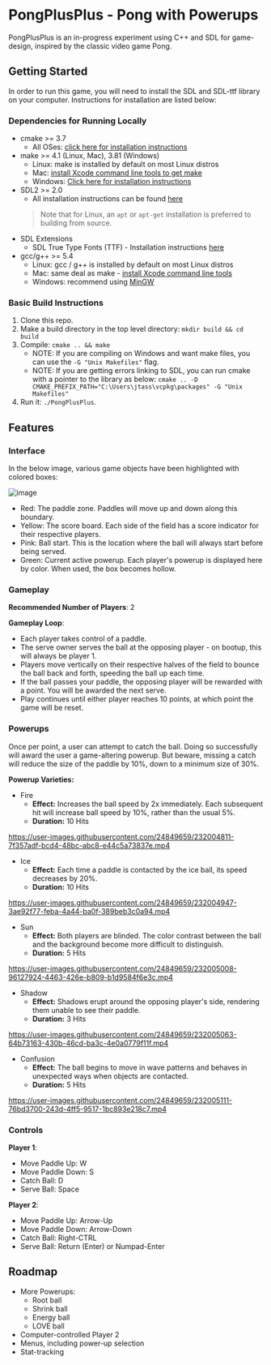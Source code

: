 # PongPlusPlus - Pong with Powerups

PongPlusPlus is an in-progress experiment using C++ and SDL for game-design, inspired by the classic video game Pong.

## Getting Started

In order to run this game, you will need to install the SDL and SDL-ttf library on your computer. Instructions for installation are listed below:

### Dependencies for Running Locally
* cmake >= 3.7
  * All OSes: [click here for installation instructions](https://cmake.org/install/)
* make >= 4.1 (Linux, Mac), 3.81 (Windows)
  * Linux: make is installed by default on most Linux distros
  * Mac: [install Xcode command line tools to get make](https://developer.apple.com/xcode/features/)
  * Windows: [Click here for installation instructions](http://gnuwin32.sourceforge.net/packages/make.htm)
* SDL2 >= 2.0
  * All installation instructions can be found [here](https://wiki.libsdl.org/Installation)
  >Note that for Linux, an `apt` or `apt-get` installation is preferred to building from source. 
* SDL Extensions
  * SDL True Type Fonts (TTF) - Installation instructions [here](https://lazyfoo.net/SDL_tutorials/lesson03/index.php)
* gcc/g++ >= 5.4
  * Linux: gcc / g++ is installed by default on most Linux distros
  * Mac: same deal as make - [install Xcode command line tools](https://developer.apple.com/xcode/features/)
  * Windows: recommend using [MinGW](http://www.mingw.org/)

### Basic Build Instructions

1. Clone this repo.
2. Make a build directory in the top level directory: `mkdir build && cd build`
3. Compile: `cmake .. && make`
   * NOTE: If you are compiling on Windows and want make files, you can use the `-G "Unix Makefiles"` flag.
   * NOTE: If you are getting errors linking to SDL, you can run cmake with a pointer to the library as below:
     `cmake .. -D CMAKE_PREFIX_PATH="C:\Users\jtass\vcpkg\packages" -G "Unix Makefiles"`
4. Run it: `./PongPlusPlus`.

## Features

### Interface

In the below image, various game objects have been highlighted with colored boxes:

![image](https://user-images.githubusercontent.com/24849659/231986672-0767b709-a752-4b7c-a3bc-eafa41e6ce16.png)

* Red: The paddle zone. Paddles will move up and down along this boundary.
* Yellow: The score board. Each side of the field has a score indicator for their respective players.
* Pink: Ball start. This is the location where the ball will always start before being served.
* Green: Current active powerup. Each player's powerup is displayed here by color. When used, the box becomes hollow.

### Gameplay

<b>Recommended Number of Players</b>: 2

<b>Gameplay Loop</b>:

* Each player takes control of a paddle.
* The serve owner serves the ball at the opposing player - on bootup, this will always be player 1. 
* Players move vertically on their respective halves of the field to bounce the ball back and forth, speeding the ball up each time.
* If the ball passes your paddle, the opposing player will be rewarded with a point. You will be awarded the next serve.
* Play continues until either player reaches 10 points, at which point the game will be reset.

### Powerups

Once per point, a user can attempt to catch the ball. Doing so successfully will award the user a game-altering powerup. 
But beware, missing a catch will reduce the size of the paddle by 10%, down to a minimum size of 30%.

**Powerup Varieties:**
* Fire
  * <b>Effect:</b> Increases the ball speed by 2x immediately. Each subsequent hit will increase ball speed by 10%, rather than the usual 5%.
  * <b>Duration:</b> 10 Hits

https://user-images.githubusercontent.com/24849659/232004811-7f357adf-bcd4-48bc-abc8-e44c5a73837e.mp4

* Ice
  * <b>Effect:</b> Each time a paddle is contacted by the ice ball, its speed decreases by 20%.
  * <b>Duration:</b> 10 Hits

https://user-images.githubusercontent.com/24849659/232004947-3ae92f77-feba-4a44-ba0f-389beb3c0a94.mp4

* Sun
  * <b>Effect:</b> Both players are blinded. The color contrast between the ball and the background become more difficult to distinguish.
  * <b>Duration:</b> 5 Hits

https://user-images.githubusercontent.com/24849659/232005008-96127924-4463-426e-b809-b1d9584f6e3c.mp4

* Shadow
  * <b>Effect:</b> Shadows erupt around the opposing player's side, rendering them unable to see their paddle.
  * <b>Duration:</b> 3 Hits

https://user-images.githubusercontent.com/24849659/232005063-64b73163-430b-46cd-ba3c-4e0a0779f11f.mp4

* Confusion
  * <b>Effect:</b> The ball begins to move in wave patterns and behaves in unexpected ways when objects are contacted.
  * <b>Duration:</b> 5 Hits

https://user-images.githubusercontent.com/24849659/232005111-76bd3700-243d-4ff5-9517-1bc893e218c7.mp4

### Controls

**Player 1**:
* Move Paddle Up: W
* Move Paddle Down: S
* Catch Ball: D
* Serve Ball: Space

**Player 2**:
* Move Paddle Up: Arrow-Up
* Move Paddle Down: Arrow-Down
* Catch Ball: Right-CTRL
* Serve Ball: Return (Enter) or Numpad-Enter

## Roadmap

* More Powerups:
  * Root ball
  * Shrink ball
  * Energy ball
  * LOVE ball
* Computer-controlled Player 2
* Menus, including power-up selection
* Stat-tracking
